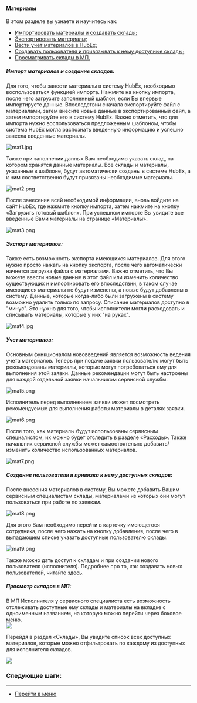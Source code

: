 #### Материалы
В этом разделе вы узнаете и научитесь как:
<html>
  <meta charset="utf-8">
  <title>Быстрый переход внутри документа</title>
 <ul>
       <li><a href="#matimp">Импортировать материалы и создавать склады;</a></li>
       <li><a href="#matexp">Экспортировать материалы;</a></li>
       <li><a href="#matacc">Вести учет материалов в HubEx;</a></li>
       <li><a href="#userwithmat">Создавать пользователя и привязывать к нему доступные склады;</a></li>
       <li><a href="#wima">Просматривать склады в МП.</a></li>

 </ul>
</html>


<h5 id="matimp">Импорт материалов и создание складов: </h5>
Для того, чтобы занести материалы в систему HubEx, необходимо воспользоваться функцией импорта. Нажмите на кнопку импорта, после чего загрузите заполненный шаблон, если Вы впервые импортируете данные. Впоследствии сначала экспортируйте файл с материалами, затем внесите новые данные в экспортированный файл, а затем импортируйте его в систему HubEx. Важно отметить, что для импорта нужно воспользоваться предложенным шаблоном, чтобы система HubEx могла распознать введенную информацию и успешно занесла введенные материалы.

![mat1.jpg](/attachments/images/FAQ/USER/Materials/mat1.jpg)

Также при заполнении данных Вам необходимо указать склад, на котором хранятся данные материалы. Все склады и материалы, указанные в шаблоне, будут автоматически созданы в системе HubEx, а к ним соответственно будут привязаны необходимые материалы.

![mat2.png](/attachments/images/FAQ/USER/Materials/mat2.png)

После занесения всей необходимой информации, вновь войдите на сайт HubEx, где нажмите кнопку импорта, затем нажмите на кнопку «Загрузить готовый шаблон».
При успешном импорте Вы увидите все введенные Вами материалы на странице «Материалы».

![mat3.png](/attachments/images/FAQ/USER/Materials/mat3.png)


<h5 id="matexp">Экспорт материалов: </h5>
Также есть возможность экспорта имеющихся материалов. Для этого нужно просто нажать на кнопку экспорта, после чего автоматически начнется загрузка файла с материалами. Важно отметить, что Вы можете ввести новые данные в этот файл или изменить количество существующих и импортировать его впоследствии, в таком случае имеющиеся материалы не будут изменены, а новые будут добавлены в систему. Данные, которые когда-либо были загружены в систему возможно удалить только по запросу. Списание материалов доступно в "минус". Это нужно для того, чтобы исполнители могли расходовать и списывать материалы, которые у них "на руках".

![mat4.jpg](/attachments/images/FAQ/USER/Materials/mat4.jpg)


<h5 id="matacc">Учет материалов: </h5>
Основным функционалом нововведений является возможность ведения учета материалов. Теперь при подаче заявки пользователю могут быть рекомендованы материалы, которые могут потребоваться ему для выполнения этой заявки. Данные рекомендации могут быть настроены для каждой отдельной заявки начальником сервисной службы.

![mat5.png](/attachments/images/FAQ/USER/Materials/mat5.png)

Исполнитель перед выполнением заявки может посмотреть рекомендуемые для выполнения работы материалы в деталях заявки.

![mat6.png](/attachments/images/FAQ/USER/Materials/mat6.png)

После того, как материалы будут использованы сервисным специалистом, их можно будет отследить в разделе «Расходы». Также начальник сервисной службы может самостоятельно добавить/изменить количество использованных материалов.

![mat7.png](/attachments/images/FAQ/USER/Materials/mat7.png)

<h5 id="userwithmat">Создание пользователя и привязка к нему доступных складов: </h5>
После внесения материалов в систему, Вы можете добавить Вашим сервисным специалистам склады, материалами из которых они могут пользоваться при работе по заявкам.

![mat8.png](/attachments/images/FAQ/USER/Materials/mat8.jpg)

Для этого Вам необходимо перейти в карточку имеющегося сотрудника, после чего нажать на кнопку добавления, после чего в выпадающем списке указать доступные пользователю склады.

![mat9.png](/attachments/images/FAQ/USER/Materials/mat9.jpg)

Также можно дать доступ к складам и при создании нового пользователя (исполнителя). Подробнее про то, как создавать новых пользователей, читайте [здесь](https://wiki.hubex.ru/docs/FAQ/RU/user/CreatingUser.html).

<h5 id="wima">Просмотр складов в МП: </h5>
В МП Исполнителя у сервисного специалиста есть возможность отслеживать доступные ему склады и материалы на вкладке с одноименным названием, на которую можно перейти через боковое меню.

<div>
  <img  style="margin: 0 auto; display: block; max-width: 100%;" src="/attachments/images/FAQ/USER/Materials/mat10.jpg" />
</div>

Перейдя в раздел «Склады», Вы увидите список всех доступных материалов, которые можно отфильтровать по каждому из доступных для исполнителя складов.

<div>
  <img  style="margin: 0 auto; display: block; max-width: 100%;" src="/attachments/images/FAQ/USER/Materials/mat11.jpg" />
</div>

### Следующие шаги:


___
- [Перейти в меню](http://wiki.hubex.ru)
